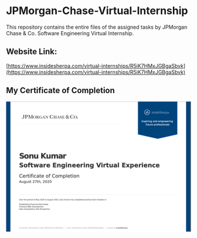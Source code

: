 # JPMorgan-Chase-Virtual-Internship

This repository contains the entire files of the assigned tasks by JPMorgan Chase &amp; Co. Software Engineering Virtual Internship.
## Website Link:

[https://www.insidesherpa.com/virtual-internships/R5iK7HMxJGBgaSbvk](https://www.insidesherpa.com/virtual-internships/R5iK7HMxJGBgaSbvk)

## My Certificate of Completion 

![](https://github.com/cdrsonu/JPMorgan-Chase-Virtual-Internship/blob/master/ScreenShoot.png)

